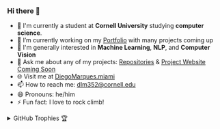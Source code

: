 ### Hi there 👋

- 🏫 I'm currently a student at **Cornell University** studying **computer science**.
- 🔭 I’m currently working on my [Portfolio](https://github.com/DiegolMarques/DiegolMarquesWebsite) with many projects coming up
- 🌱 I'm generally interested in **Machine Learning**, **NLP**, and **Computer Vision**
- 💬 Ask me about any of my projects: [Repositories](https://github.com/DiegolMarques?tab=repositories) & [Project Website Coming Soon](https://diegomarques.miami/)
- 🌐 Visit me at [DiegoMarques.miami](https://diegomarques.miami/)
- 📫 How to reach me: dlm352@cornell.edu
- 😄 Pronouns: he/him
- ⚡ Fun fact: I love to rock climb!

<details>
  <summary>GitHub Trophies 🏆</summary>
  <img src="https://github-profile-trophy.vercel.app/?username=DiegolMarques&theme=onedark" alt="Diego's Trophies">
</details>

